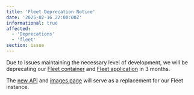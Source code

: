 ```yaml
---
title: 'Fleet Deprecation Notice'
date: '2025-02-16 22:00:00Z'
informational: true
affected:
  - 'Deprecations'
  - 'fleet'
section: issue
---
```


Due to issues maintaining the necessary level of development, we will be deprecating our [Fleet container](https://github.com/linuxserver/docker-fleet) and [Fleet application](https://github.com/linuxserver/fleet) in 3 months.

The [new API](https://www.linuxserver.io/blog/introducing-linuxserver-api) and [images page](https://www.linuxserver.io/our-images) will serve as a replacement for our Fleet instance.

